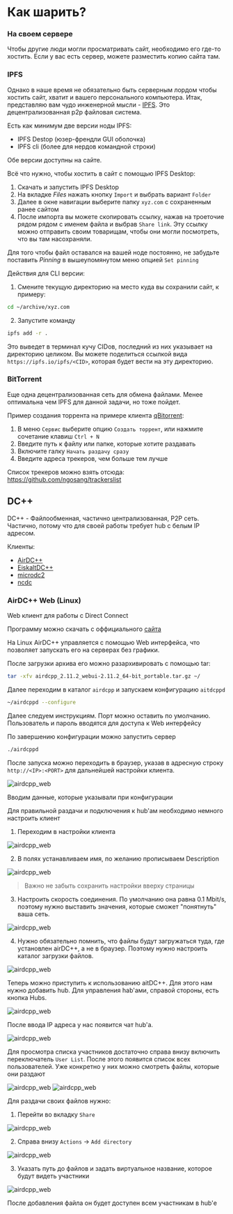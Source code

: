 # Как шарить?

### На своем сервере
Чтобы другие люди могли просматривать сайт, необходимо его где-то хостить.
Если у вас есть сервер, можете разместить копию сайта там.

### IPFS

Однако в наше время не обязательно быть серверным лордом чтобы хостить сайт,
хватит и вашего персонального компьютера. Итак, представляю вам чудо инженерной
мысли - [IPFS](https://ipfs.io). Это децентрализованная p2p файловая система.

Есть как минимум две версии ноды IPFS:

- IPFS Destop (юзер-френдли GUI оболочка)
- IPFS cli (более для нердов командной строки)

Обе версии доступны на сайте.

Всё что нужно, чтобы хостить в сайт с помощью IPFS Desktop:

1. Скачать и запустить IPFS Desktop
2. На вкладке _Files_ нажать кнопку `Import` и выбрать вариант `Folder`
3. Далее в окне навигации выберите папку `xyz.com` с сохраненным ранее сайтом
4. После импорта вы можете скопировать ссылку, нажав на троеточие рядом
рядом с именем файла и выбрав `Share link`. Эту ссылку можно отправить своим товарищам,
чтобы они могли посмотреть, что вы там насохраняли.

Для того чтобы файл оставался на вашей ноде постоянно, не забудьте поставить _Pinning_
в вышеупомянутом меню опцией `Set pinning`

Действия для CLI версии:

1. Смените текущую директорию на место куда вы сохранили сайт, к примеру:
```sh
cd ~/archive/xyz.com
```
2. Запустите команду
```sh
ipfs add -r .
``` 
Это выведет в терминал кучу CIDов, последний из них указывает на директорию целиком.
Вы можете поделиться ссылкой вида `https://ipfs.io/ipfs/<CID>`, которая будет вести на эту директорию.

### BitTorrent

Еще одна децентрализованная сеть для обмена файлами.
Менее оптимальна чем IPFS для данной задачи, но тоже пойдет.

Пример создания торрента на примере клиента [qBitorrent](https://www.qbittorrent.org):

1. В меню `Сервис` выберите опцию `Создать торрент`, или нажмите сочетание клавиш `Ctrl + N`
2. Введите путь к файлу или папке, которые хотите раздавать
3. Включите галку `Начать раздачу сразу`
4. Введите адреса трекеров, чем больше тем лучше

Список трекеров можно взять отсюда: https://github.com/ngosang/trackerslist

## DC++

DC++ - Файлообменная, частично централизованная, P2P сеть. Частично, потому что для своей работы требует hub с белым IP адресом.

Клиенты:
- [AirDC++](https://www.airdcpp.net/)
- [EiskaltDC++](https://github.com/eiskaltdcpp/eiskaltdcpp)
- [microdc2](https://github.com/jnwatts/microdc2)
- [ncdс](https://dev.yorhel.nl/ncdc)

### AirDC++ Web (Linux)

Web клиент для работы с Direct Connect

Программу можно скачать с оффициального [сайта](https://airdcpp-web.github.io/docs/installation/installation.html)

На Linux AirDC++ управляется с помощью Web интерфейса, что позволяет запускать его на серверах без графики. 

После загрузки архива его можно разархивировать с помощью tar:

```sh
tar -xfv airdcpp_2.11.2_webui-2.11.2_64-bit_portable.tar.gz ~/
```

Далее переходим в каталог `airdcpp` и запускаем конфигурацию `aitdcppd`

```sh
~/airdcppd --configure
```
Далее следуем инструкциям. Порт можно оставить по умолчанию. Пользователь и пароль вводятся для доступа к Web интерфейсу

По завершению конфигурации можно запустить сервер

```sh
./airdcppd
```
После запуска можно переходить в браузер, указав в адресную строку `http://<IP>:<PORT>` для дальнейшей настройки клиента. 

![airdcpp_web](./images/airdcpp-web-login.jpeg)

Вводим данные, которые указывали при конфигурации

Для правильной раздачи и подключения к hub'ам необходимо немного настроить клиент

1. Переходим в настройки клиента

![airdcpp_web](./images/airdcpp-web-where-settings.jpeg)

2. В полях устанавливаем имя, по желанию прописываем Description
   
![airdcpp_web](./images/airdcpp-web-user-settings.jpeg)

> Важно не забыть сохранить настройки вверху страницы

3. Настроить скорость соединения. По умолчанию она равна 0.1 Mbit/s, поэтому нужно выставить значения, которые сможет "понятнуть" ваша сеть.

![airdcpp_web](./images/airdcpp-web-speed-settings.jpeg)

4. Нужно обязательно помнить, что файлы будут загружаться туда, где установлен airDC++, а не в браузер. Поэтому нужно настроить каталог загрузки файлов.

![airdcpp_web](./images/airdcpp-web-hub-download-settings.jpeg)

Теперь можно приступить к использованию aitDC++. Для этого нам нужно добавить hub. Для управления hab'ами, справой стороны, есть кнопка Hubs. 

![airdcpp_web](./images/airdcpp-web-hubs-setup.jpeg)

После ввода IP адреса у нас появится чат hub'а. 

![airdcpp_web](./images/airdcpp-web-hub-connected.jpeg)

Для просмотра списка участников достаточно справа внизу включить переключатель `User List`. После этого появится список всех пользователей. Уже конкретно у них можно смотреть файлы, которые они раздают

![airdcpp_web](./images/airdcpp-web-hub-browse-share.jpeg)
![airdcpp_web](./images/airdcpp-web-hub-browse-user-share.jpeg)

Для раздачи своих файлов нужно:

1. Перейти во вкладку `Share`

![airdcpp_web](./images/airdcpp-web-hub-whereis-share.jpeg)

2. Справа внизу `Actions` -> `Add directory`

![airdcpp_web](./images/airdcpp-web-hub-whereis-add-directory.jpeg)

3. Указать путь до файлов и задать виртуальное название, которое будут видеть участники 

![airdcpp_web](./images/airdcpp-web-hub-setup-share-directory.jpeg)

После добавления файла он будет доступен всем участникам в hub'е